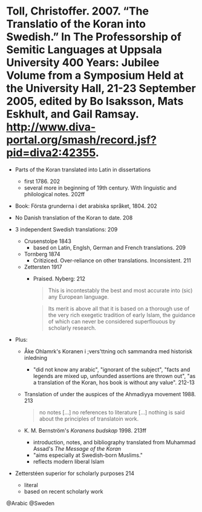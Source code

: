 # Toll, Christoffer. 2007. “The Translatio of the Koran into Swedish.” In The Professorship of Semitic Languages at Uppsala University 400 Years: Jubilee Volume from a Symposium Held at the University Hall, 21-23 September 2005, edited by Bo Isaksson, Mats Eskhult, and Gail Ramsay. http://www.diva-portal.org/smash/record.jsf?pid=diva2:42355.

- Parts of the Koran translated into Latin in dissertations
    - first 1786. 202
    - several more in beginning of 19th century. With linguistic and philological notes. 202ff 

- Book: Första grunderna i det arabiska språket, 1804. 202

- No Danish translation of the Koran to date. 208

- 3 independent Swedish translations: 209
    - Crusenstolpe 1843
        - based on Latin, Englsh, German and French translations. 209
    - Tornberg 1874
        - Critiziced. Over-reliance on other translations. Inconsistent. 211 
    - Zettersten 1917
        - Praised. Nyberg: 212
            > This is incontestably the best and most accurate into (sic) any European language.

            > Its merit is above all that it is based on a thorough use of the very rich exegetic tradition of early Islam, the guidance of which can never be considered superflouous by scholarly research.

- Plus:
    - Åke Ohlamrk's Koranen i ;vers'ttning och sammandra med historisk inledning 
        - "did not know any arabic", "ignorant of the subject", "facts and legends are mixed up, unfounded assertions are thrown out", "as a translation of the Koran, hos book is without any value". 212-13

    - Translation of under the auspices of the Ahmadiyya movement 1988. 213

        > no notes [...] no references to literature [...] nothing is said about the principles of translatoin work.

    - K. M. Bernström's *Koranens budskap* 1998. 213ff
        - introduction, notes, and bibliography translated from Muhammad Assad's *The Message of the Koran*
        - "aims especially at Swedish-born Muslims."
        - reflects modern liberal Islam

- Zetterstéen superior for scholarly purposes 214
    - literal
    - based on recent scholarly work

@Arabic
@Sweden
